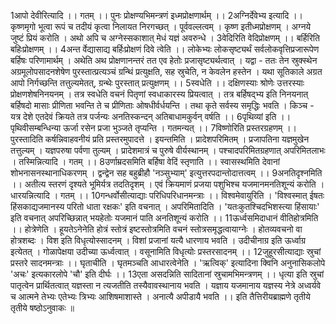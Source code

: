

  
1आपो देवीरित्यादि ।। गतम् ।। पुनः प्रोक्षण्यभिमन्त्रणं इध्मप्रोक्षणार्थम् ।।
2अग्निर्देवेभ्य इत्यादि ।। कृष्णमृगो भूत्वा रूपं च तदीयं कृत्वा निलायत निरगच्छत् । पूर्ववल्लत्वम् । कृष्ण इतीध्मप्रोक्षणम् । अग्नये जुष्टं प्रियं करोति । अथो अपि च अग्नेस्सकाशात् मेधं यज्ञं अवरुन्धे ।
3वेदिरिति वेदिप्रोक्षणम् ।। बर्हिरिति बहिःप्रोक्षणम् ।।
4अन्त र्वेद्यासाद्य बर्हिःप्रोक्षणं दिवे त्वेति ।। लोकेभ्यः लोकसृष्ट्यर्थं सर्वलोकवृत्तिप्रजारूपेण बर्हिषः परिणामार्थम् । अथेति अथ प्रोक्षणानन्तरं तत एव हेतोः प्रजासृष्ट्यर्थत्वात् । यद्वा - ततः तेन स्रुक्स्थेन अग्रमूलोपसादनशेषेण पुरस्तात्प्रत्यञ्चं ग्रन्थिं प्रत्युक्षति, सह स्रुचेति, न केवलेन हस्तेन । यथा सूतिकाले अग्रत आपो निर्गच्छन्ति तत्तुल्यमेतत्, ग्रन्थेः पुरस्तात् प्रत्युक्षणम् ।।
5स्वधेति ।। दक्षिणस्याः श्रोणेः उत्तरस्याः प्रोक्षणशेषनिनयनम् । तत्र स्वधेति वचनं पितृणां स्वधाकारस्य प्रियत्वात् । तत्र बर्हिषद्भ्य इति निनयनात् बर्हिषदो मासाः प्रीणिता भवन्ति ते च प्रीणिताः ओषधीर्वर्धयन्ति । तथा कृते सर्वस्य समृद्धिः भवति । किञ्च - यत्र देशे एतदेवं क्रियते तत्र पर्जन्यः अनतिस्कन्दन् अतिबाधामकुर्वन् वर्षति ।।
6पृथिव्यां इति ।। पृथिवीसम्बन्धिन्या ऊर्जा रसेन प्रजा भुञ्जते तृप्यन्ति । गतमन्यत् ।।
7विष्णोरिति प्रस्तरग्रहणम् ।। पुरस्तादिति कर्षन्निवाहवनीयं प्रति प्रस्तरमुपादत्ते । इयन्तमिति । प्रादेशपरिमितम् । प्रजापतिना यज्ञमुखेन तत्तुल्यम् । यज्ञपरुषा पर्वणा तुल्यम् । प्रादेशमात्रं च पुरुषे वीर्यस्थानम् । पश्चादपरिमितग्रहणात् अपरिमितलाभः । तस्मिन्नित्यादि । गतम् ।।
8उर्णाम्रदसमिति बर्हिषा वेदिं स्तृणाति ।। स्वासस्थमिति देवानां शोभनासनस्थानाधिकरणम् । द्वन्द्वेन सह बहुब्रीहौ 'नञ्सुभ्याम्' इत्युत्तरपदान्तोदात्तत्वम् ।।
9अनतिदृश्नमिति ।। अतीत्य स्तरणं दृश्यते भूमिर्यत्र तदतिदृशम् । एवं क्रियमाणं प्रजया पशुभिश्च यजमानमनतिशून्यं करोति । धारयन्नित्यादि । गतम् ।।
10गन्धर्वोसीत्याद्याः परिधिपरिधानमन्त्राः ।। विश्वमेवायुरिति । 'विश्वस्मात् ईषतः हिंसकाद्यजमानस्य परितो धाता रक्षकः' इति वचनात् । अपरिमितादिति । 'यतःकुतश्चिदभिशस्त्या हिंसायाः' इति वचनात् अपरिच्छिन्नात् भयहेतोः यजमानं पाति अनतिशून्यं करोति ।।
11ऊर्ध्वसमिदाधानं वीतिहोत्रमिति ।। होत्रेणेति । हूयतेऽनेनेति होत्रं स्तोत्रं इष्टस्तोत्रमिति वचनं स्तोत्रसमृद्धत्वायाग्नेः । होतव्यवचनो वा होत्रशब्दः । विश इति विधृत्योस्सादनम् । विशां प्रजानां यत्यै धारणाय भवति । उदीचीनाग्र इति ऊर्ध्वाग्र इत्येतत् । गोळापेक्षया उदीच्या ऊर्ध्वत्वात् । वसूनामिति विधृत्योः प्रस्तरसादनम् ।।
12जुहूरसीत्याद्याः स्रुचां प्रस्तरे सादनमन्त्राः ।। घृताचीति । घृतमञ्चति आधारत्वेनेति । 'ऋत्विक्' इत्यादिना क्विनि अनुनासिकलोपे 'अचः' इत्यकारलोपे 'चौ' इति दीर्घः ।।
13एता असदन्निति सादितानां स्रुचामभिमन्त्रणम् ।। धृत्या इति स्रुचां पातृत्वेन प्रार्थितत्वात् यज्ञस्ता न त्यजतीति तस्यैवावस्थानाय भवति । यज्ञाय यजमानाय यज्ञस्य नेत्रे अध्वर्यवे च आत्मने तेभ्यः एतेभ्यः त्रिभ्यः आशिषमाशास्ते । अनात्यै अपीडायै भवति ।।
इति तैत्तिरीयब्राह्मणे तृतीये तृतीये षष्ठोऽनुवाकः ॥  
